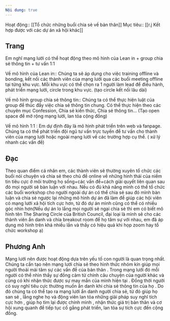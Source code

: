 ```yaml
---
Nội dung: true
---
```


Hoạt động:: [[Tổ chức những buổi chia sẻ về bản thân]]
Mục tiêu:: [[r.j Kết hợp được với các dự án xã hội khác]]
## Trang
Em nghĩ mạng lưới có thể hoạt động theo mô hình của Lean in + group chia sẻ thông tin + tư vấn 1:1

Về mô hình của Lean in:: Chúng ta sẽ áp dụng cho việc training offline và bonding, kết nối các thành viên của mạng lưới qua các buổi meeting offline tại từng khu vực. Mỗi khu vực có thể chọn ra 1 người làm lead để điều hành, phát triển mạng lưới, circle trong khu vực. (tạo circle kết nối lâu dài)

Về mô hình group chia sẻ thông tin:: Chúng ta có thể thực hiện luật của group để thúc đẩy việc chia sẻ thông tin chung. Có thể thực hiện theo các chuyên mục Confession, Chia sẻ kiến thức, Chia sẻ thông tin... (Tạo open space để mở rộng mạng lưới, lan tỏa cộng đồng)

Về mô hình 1:1 : Em dự định đây là mô hình phát triển trên web và fanpage. Chúng ta có thể phát triển đội ngũ tư vấn trực tuyến để tư vấn cho thành viên của mạng lưới hoặc ngoài mạng lưới về các trường hợp cụ thể. ( xử lý nhanh các vấn đề)

## Đạc
Theo quan điểm cá nhân em, các thành viên sẽ thường xuyên tổ chức các buổi nói chuyện và chia sẻ theo chủ đề online về những hình thái của niềm tin tiêu cực ở môi trường họ sống+các vấn đề+cách giải quyết liên quan sau đó mọi người sẽ bàn luận với nhau. Nếu có đủ khả năng mình có thể tổ chức các buổi workshop cho người ngoài dự án có thể chia sẻ sau đó mình bàn luận và chia sẻ ngược lại những mô hình dự án đã làm để giúp các hội viên có mạng lưới xã hội tích cực hơn, từ đó dự án mình cũng có thể có nhiều góc nhìn hơn(Nếu dự án lo lắng mọi người sẽ ngại chia sẻ thì em có biết mô hình tên The Sharing Circle của British Council, đại loại là mình sẽ cho các thành viên ẩn danh và chia breakout room để họ tâm sự với nhau, em đã áp dụng mô hình trên khá nhiều lần và thấy có hiệu quả khi họp zoom hay tổ chức workshop ạ)


## Phương Anh
Mạng lưới nên được hoạt động dựa trên yếu tố con người là quan trọng nhất. Chúng ta cần tạo nên mạng lưới chia sẻ theo hình thức nhóm kín giúp mọi người thoải mái tâm sự các vấn đề của bản thân . Trong mạng lưới đó mỗi người có thể nhìn thấy sự đồng cảm từ chính câu chuyện của người khác và cũng có khi nhận thức được sự may mắn của mình hiện tại . Đồng thời người có suy nghĩ tiêu cực thường muốn ẩn danh khi chia sẻ thông tin của họ . Do đó chúng ta có thể tạo ra mạng lưới ẩn danh người chia sẻ, từ đó giúp họ san sẻ , lắng nghe họ và động viên lan tỏa những giải pháp suy nghĩ tích cực hơn , giúp họ tìm lại được chính mình , nhận thức giá trị bản thân và cơ hội xung quanh để tiếp tục cố gắng phát triển, lan tỏa sự tích cực đến cộng đồng.